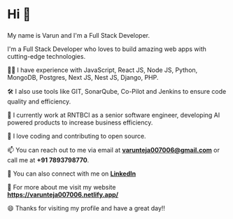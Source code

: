 <h1 align="left">Hi 👋</h1>

###

<p align="left">My name is Varun and I'm a Full Stack Developer.</p>

<p align="left">

I'm a Full Stack Developer who loves to build amazing web apps with cutting-edge technologies.

👩‍💻 I have experience with JavaScript, React JS, Node JS, Python, MongoDB, Postgres, Next JS, Nest JS, Django, PHP.

🛠 I also use tools like GIT, SonarQube, Co-Pilot and Jenkins to ensure code quality and efficiency.

🚀 I currently work at RNTBCI as a senior software engineer, developing AI powered products to increase business efficiency.

🌱 I love coding and contributing to open source.

📫 You can reach out to me via email at **varunteja007006@gmail.com** or call me at **+91 7893798770**.

🤝 You can also connect with me on [**LinkedIn**](www.linkedin.com/in/varunteja007006)

🔗 For more about me visit my website **https://varunteja007006.netlify.app/**

😄 Thanks for visiting my profile and have a great day!!
